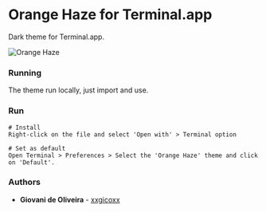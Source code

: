# Orange Haze for Terminal.app
Dark theme for Terminal.app.

![Orange Haze](https://i.imgur.com/th1MDRw.png)

### Running
The theme run locally, just import and use.

### Run
````
# Install
Right-click on the file and select 'Open with' > Terminal option

# Set as default
Open Terminal > Preferences > Select the 'Orange Haze' theme and click on 'Default'.
````

### Authors
* **Giovani de Oliveira** - [xxgicoxx](https://github.com/xxgicoxx)
